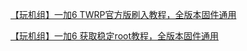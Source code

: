  [【玩机组】一加6 TWRP官方版刷入教程，全版本固件通用](https://www.oneplusbbs.com/thread-4197303-1.html)

 [【玩机组】一加6 获取稳定root教程，全版本固件通用](https://www.oneplusbbs.com/thread-4197994-1.html)


